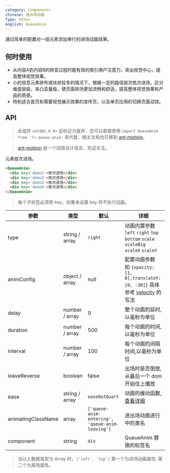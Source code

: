 ```yaml
---
category: Components
chinese: 进出场动画
type: Other
english: QueueAnim
---
```


通过简单的配置对一组元素添加串行的进场动画效果。

## 何时使用

- 从内容A到内容B的转变过程时能有效的吸引用户注意力，突出视觉中心，提高整体视觉效果。
- 小的信息元素排布或块状较多的情况下，根据一定的路径层次依次进场，区分维度层级，来凸显量级，使页面转场更加流畅和舒适，提高整体视觉效果和产品的质感。
- 特别适合首页和需要视觉展示效果的宣传页，以及单页应用的切换页面动效。


## API

> 此组件 `antd@1.0.0+` 后标记为废弃，您可以直接使用 `import QueueAnim from 'rc-queue-anim'` 来代替，相关文档也已移到 [ant-motioin](http://motion.ant.design/#/components/queue-anim)。

> [ant-motioin](http://motion.ant.design/) 是一个动效设计语言，欢迎关注。

元素依次进场。

```html
<QueueAnim>
  <div key='demo1'>依次进场</div>
  <div key='demo2'>依次进场</div>
  <div key='demo3'>依次进场</div>
  <div key='demo4'>依次进场</div>
</QueueAnim>
```

> 每个子标签必须带 key，如果未设置 key 将不执行动画。

|参数        |类型             |默认     |详细             |
|------------|----------------|---------|----------------|
| type       | string / array | `right` | 动画内置参数 <br/> `left` `right` `top` `bottom` `scale` `scaleBig` `scaleX` `scaleY`|
| animConfig | object / array | null    | 配置动画参数 <br/> 如 `{opacity:[1, 0],translateY:[0, -30]}` 具体参考 [velocity](http://julian.com/research/velocity) 的写法|
| delay      | number / array | 0       | 整个动画的延时,以毫秒为单位 |
| duration   | number / array | 500     | 每个动画的时间,以毫秒为单位  |
| interval   | number / array | 100     | 每个动画的间隔时间,以毫秒为单位  |
| leaveReverse | boolean      | false   | 出场时是否倒放,从最后一个 dom 开始往上播放 |
| ease       | string / array | `easeOutQuart` | 动画的缓动函数,[查看详细](http://julian.com/research/velocity/#easing) |
| animatingClassName | array | `['queue-anim-entering', 'queue-anim-leaving']` | 进出场动画进行中的类名 |
| component  | string | `div` | QueueAnim 替换的标签名 |

> 当以上数据类型为 Array 时，`['left', 'top']` 第一个为进场动画属性, 第二个为离场属性。
